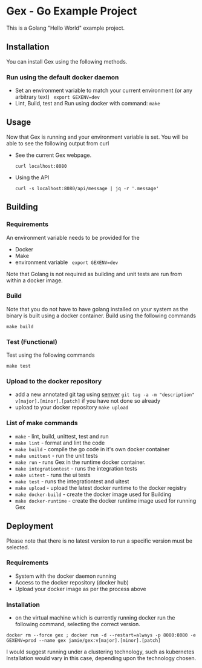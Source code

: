# Gex - Go Example Project
This is a Golang "Hello World" example project.

## Installation
You can install Gex using the following methods.

### Run using the default docker daemon
  * Set an environment variable to match your current environment (or any arbitrary text) ``` export GEXENV=dev```
  * Lint, Build, test and Run using docker with command: ```make```

## Usage
Now that Gex is running and your environment variable is set. You will be able to see the following output from curl

  * See the current Gex webpage.

    ```
    curl localhost:8080
    ```

  * Using the API

    ```
    curl -s localhost:8080/api/message | jq -r '.message'
    ```

## Building

### Requirements
An environment variable needs to be provided for the

  * Docker
  * Make
  * environment variable ``` export GEXENV=dev```

Note that Golang is not required as building and unit tests are run from within a docker image.

### Build
Note that you do not have to have golang installed on your system as the binary is built using a docker container.  Build using the following commands

```
make build
```

### Test (Functional)
Test using the following commands

```
make test
```
### Upload to the docker repository
* add a new annotated git tag using [semver](http://semver.org/) ```git tag -a -m "description" v[major].[minor].[patch]``` if you have not done so already
* upload to your docker repository ```make upload```

### List of make commands
  * ```make``` - lint, build, unittest, test and run
  * ```make lint``` - format and lint the code
  * ```make build``` - compile the go code in it's own docker container
  * ```make unittest``` - run the unit tests
  * ```make run``` - runs Gex in the runtime docker container.
  * ```make integrationtest``` - runs the integration tests
  * ```make uitest``` - runs the ui tests
  * ```make test``` - runs the integrationtest and uitest
  * ```make upload``` - upload the latest docker runtime to the docker registry
  * ```make docker-build``` - create the docker image used for Building
  * ```make docker-runtime``` - create the docker runtime image used for running Gex


## Deployment
Please note that there is no latest version to run a specific version must be selected.

### Requirements
  * System with the docker daemon running
  * Access to the docker repository (docker hub)
  * Upload your docker image as per the process above

### Installation
  * on the virtual machine which is currently running docker run the following command, selecting the correct version.

  ```
  docker rm --force gex ; docker run -d --restart=always -p 8080:8080 -e GEXENV=prod --name gex jamie/gex:v[major].[minor].[patch]
  ```

I would suggest running under a clustering technology, such as kubernetes  Installation would vary in this case, depending upon the technology chosen.
